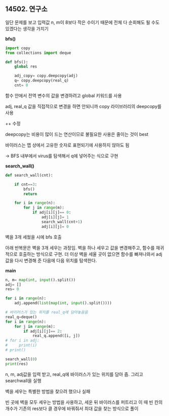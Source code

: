 ## 14502. 연구소

일단 문제를 보고 입력값 n, m이 8보다 작은 수이기 때문에 전체 다 순회해도 될 수도 있겠다는 생각을 가지기

**bfs()**

```python
import copy
from collections import deque

def bfs():
    global res

    adj_copy= copy.deepcopy(adj)
    q= copy.deepcopy(real_q)
    cnt= 0
```

함수 안에서 전역 변수의 값을 변경하려고 global 키워드를 사용

adj, real_q 값을 직접적으로 변경을 하면 안되니까 copy 라이브러리의 deepcopy를 사용



++ 수정 

deepcopy는 비용이 많이 드는 연산이므로 불필요한 사용은 줄이는 것이 best

바이러스는 맵 상에서 고유한 숫자로 표현되기에 사용하지 않아도 됨 

-> BFS 내부에서 virus를 탐색해서 q에 넣어주는 식으로 구현

**search_wall()**

```python
def search_wall(cnt):

    if cnt==3:
        bfs()
        return

    for i in range(n):
        for j in range(m):
            if adj[i][j]== 0:
                adj[i][j]= 1
                search_wall(cnt+1)
                adj[i][j]= 0
```

벽을 3개 세웠을 시에 bfs 호출

아래 반복문은 벽을 3개 세우는 과정임. 벽을 하나 세우고 값을 변경해주고, 함수를 재귀적으로 호출하는 방식으로 구현. 더 이상 벽을 세울 곳이 없으면 함수를 빠져나와서 adj 값을 다시 변경해 준 다음에 다음 위치를 탐색한다.

**main**

```python
n, m= map(int, input().split())
adj= []
res= 0

for i in range(n):
    adj.append(list(map(int, input().split())))

# 바이러스가 있는 위치를 real_q에 담아놓음음
real_q=deque()
for i in range(n):
    for j in range(m):
        if adj[i][j]== 2:
            real_q.append([i, j])
# for i in adj:
#     print(i)
# print()

search_wall(0)
print(res)
```

n, m, adj값을 입력 받고, real_q에 바이러스가 있는 위치를  담아 줌. 그리고 searchwall을 실행



벽을 세우는 특별한 방법을  찾으려 했으나 실패

빈 곳에 벽을 모두 세우는 방법을 사용하고, 세운 뒤 바이러스를 퍼트리고 이 때 빈 칸의 개수가 기존의 res보다 클 경우에 바꿔줘서 최대 값을 찾는 방식으로 풀이